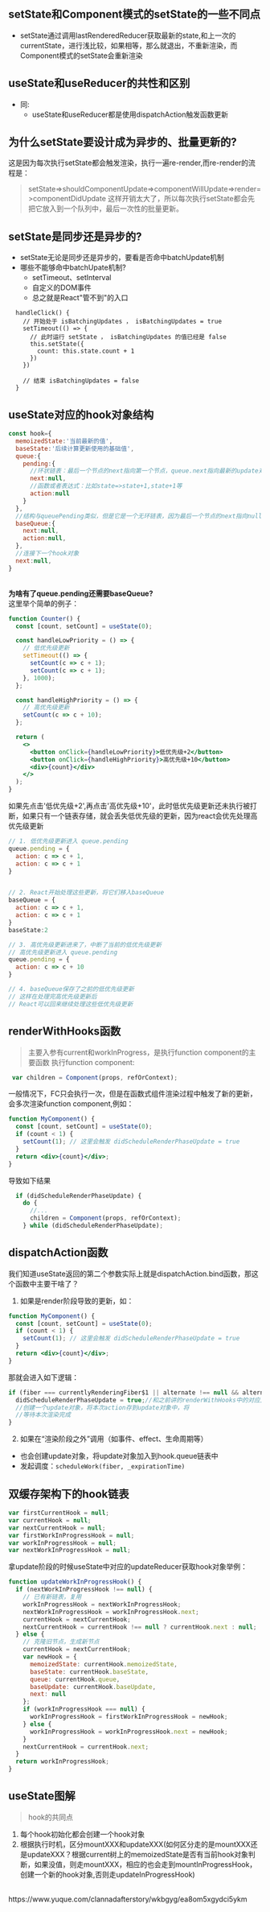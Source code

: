 ## setState和Component模式的setState的一些不同点
- setState通过调用lastRenderedReducer获取最新的state,和上一次的currentState，进行浅比较，如果相等，那么就退出，不重新渲染，而Component模式的setState会重新渲染
## useState和useReducer的共性和区别
- 同:
  - useState和useReducer都是使用dispatchAction触发函数更新

## 为什么setState要设计成为异步的、批量更新的?
这是因为每次执行setState都会触发渲染，执行一遍re-render,而re-render的流程是：
> setState=>shouldComponentUpdate=>componentWillUpdate=>render=>componentDidUpdate
这样开销太大了，所以每次执行setState都会先把它放入到一个队列中，最后一次性的批量更新。

## setState是同步还是异步的?
- setState无论是同步还是异步的，要看是否命中batchUpdate机制
- 哪些不能够命中batchUpate机制?
    - setTimeout、setInterval
    - 自定义的DOM事件
    - 总之就是React"管不到"的入口
```tsx
  handleClick() {
    // 开始处于 isBatchingUpdates ， isBatchingUpdates = true
    setTimeout(() => {
      // 此时运行 setState ， isBatchingUpdates 的值已经是 false
      this.setState({
        count: this.state.count + 1
      })
    })

    // 结束 isBatchingUpdates = false
  }
```
## useState对应的hook对象结构
```javascript
const hook={
  memoizedState:'当前最新的值',
  baseState:'后续计算更新使用的基础值',
  queue:{
    pending:{
      //环状链表：最后一个节点的next指向第一个节点，queue.next指向最新的update对象
      next:null,
      //函数或者表达式：比如state=>state+1,state+1等
      action:null
    }
  },
  //结构与queuePending类似，但是它是一个无环链表，因为最后一个节点的next指向null
  baseQueue:{
    next:null,
    action:null,
  },
  //连接下一个hook对象
  next:null,
}
```
<br>
<strong>为啥有了queue.pending还需要baseQueue?</strong>
<br>
这里举个简单的例子：
<br>

```jsx
function Counter() {
  const [count, setCount] = useState(0);

  const handleLowPriority = () => {
    // 低优先级更新
    setTimeout(() => {
      setCount(c => c + 1);
      setCount(c => c + 1);
    }, 1000);
  };

  const handleHighPriority = () => {
    // 高优先级更新
    setCount(c => c + 10);
  };

  return (
    <>
      <button onClick={handleLowPriority}>低优先级+2</button>
      <button onClick={handleHighPriority}>高优先级+10</button>
      <div>{count}</div>
    </>
  );
}
```
如果先点击'低优先级+2',再点击'高优先级+10'，此时低优先级更新还未执行被打断，如果只有一个链表存储，就会丢失低优先级的更新，因为react会优先处理高优先级更新

```javascript
// 1. 低优先级更新进入 queue.pending
queue.pending = {
  action: c => c + 1,
  action: c => c + 1
}


// 2. React开始处理这些更新，将它们移入baseQueue
baseQueue = {
  action: c => c + 1,
  action: c => c + 1
}
baseState:2

// 3. 高优先级更新进来了，中断了当前的低优先级更新
// 高优先级更新进入 queue.pending
queue.pending = {
  action: c => c + 10
}

// 4. baseQueue保存了之前的低优先级更新
// 这样在处理完高优先级更新后
// React可以回来继续处理这些低优先级更新
```
## renderWithHooks函数
> 主要入参有current和workInProgress，是执行function component的主要函数
执行function component:
```javascript
 var children = Component(props, refOrContext);
```
一般情况下，FC只会执行一次，但是在函数式组件渲染过程中触发了新的更新，会多次渲染function component,例如：
```jsx
function MyComponent() {
  const [count, setCount] = useState(0);
  if (count < 1) {
    setCount(1); // 这里会触发 didScheduleRenderPhaseUpdate = true
  }
  return <div>{count}</div>;
}
```
导致如下结果
```javascript
  if (didScheduleRenderPhaseUpdate) {
    do {
      //...
      children = Component(props, refOrContext);
    } while (didScheduleRenderPhaseUpdate);
```
## dispatchAction函数
我们知道useState返回的第二个参数实际上就是dispatchAction.bind函数，那这个函数中主要干啥了？
<br>

1. 如果是render阶段导致的更新，如：

```jsx
function MyComponent() {
  const [count, setCount] = useState(0);
  if (count < 1) {
    setCount(1); // 这里会触发 didScheduleRenderPhaseUpdate = true
  }
  return <div>{count}</div>;
}
```
那就会进入如下逻辑：

```javascript
if (fiber === currentlyRenderingFiber$1 || alternate !== null && alternate === currentlyRenderingFiber$1){
  didScheduleRenderPhaseUpdate = true;//和之前讲的renderWithHooks中的对应上来，会导致renderWithHooks过程中，多次函数组件的执行
  //创建一个update对象，将本次action存到update对象中，将
  //等待本次渲染完成
}
```

2. 如果在“渲染阶段之外”调用（如事件、effect、生命周期等）
  - 也会创建update对象，将update对象加入到hook.queue链表中
  - 发起调度：`scheduleWork(fiber, _expirationTime)`


## 双缓存架构下的hook链表
```javascript
var firstCurrentHook = null;
var currentHook = null;
var nextCurrentHook = null;
var firstWorkInProgressHook = null;
var workInProgressHook = null;
var nextWorkInProgressHook = null;
```
拿update阶段的时候useState中对应的updateReducer获取hook对象举例：

```javascript
function updateWorkInProgressHook() {
  if (nextWorkInProgressHook !== null) {
    // 已有新链表，复用
    workInProgressHook = nextWorkInProgressHook;
    nextWorkInProgressHook = workInProgressHook.next;
    currentHook = nextCurrentHook;
    nextCurrentHook = currentHook !== null ? currentHook.next : null;
  } else {
    // 克隆旧节点，生成新节点
    currentHook = nextCurrentHook;
    var newHook = {
      memoizedState: currentHook.memoizedState,
      baseState: currentHook.baseState,
      queue: currentHook.queue,
      baseUpdate: currentHook.baseUpdate,
      next: null
    };
    if (workInProgressHook === null) {
      workInProgressHook = firstWorkInProgressHook = newHook;
    } else {
      workInProgressHook = workInProgressHook.next = newHook;
    }
    nextCurrentHook = currentHook.next;
  }
  return workInProgressHook;
}
```


## useState图解
> hook的共同点
1. 每个hook初始化都会创建一个hook对象
2. 根据执行时机，区分mountXXX和updateXXX(如何区分走的是mountXXX还是updateXXX？根据current树上的memoizedState是否有当前hook对象判断，如果没值，则走mountXXX，相应的也会走到mountInProgressHook，创建一个新的hook对象,否则走updateInProgressHook)
<br>
https://www.yuque.com/clannadafterstory/wkbgyg/ea8om5xgydci5ykm